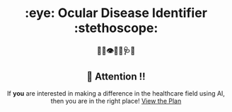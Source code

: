 <div align="center">
<h1>:eye: Ocular Disease Identifier :stethoscope:</h1>

### :loudspeaker::bell::eye::health_worker::stethoscope::hospital:

## :loudspeaker: Attention :bangbang:

If **you** are interested in making a difference in the healthcare field using AI, then you are in the right place!
[View the Plan](./PLAN.md)

</div>
